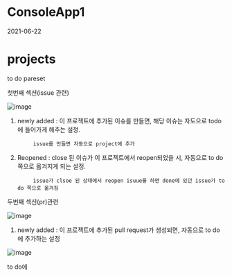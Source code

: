 # ConsoleApp1

2021-06-22


# projects

to do pareset

첫번째 섹션(issue 관련)

![image](https://user-images.githubusercontent.com/83216197/122852759-1cdaab00-d34c-11eb-8225-94cf479e41f3.png)


1. newly added : 이 프로젝트에 추가된 이슈를 만들면, 해당 이슈는 자도으로 todo에 들어가게 해주는 설정.

            issue를 만들면 자동으로 project에 추가
            
2. Reopened : close 된 이슈가 이 프로젝트에서 reopen되었을 시, 자동으로 to do 쪽으로 옮겨지게 되는 설정.
            
            issue가 clsoe 된 상태에서 reopen isuue를 하면 done에 있던 issue가 to do 쪽으로 옮겨짐   


두번째 섹션(pr)관련

![image](https://user-images.githubusercontent.com/83216197/122854084-27963f80-d34e-11eb-8b75-9b5ae1f1c5e8.png)

1. newly added : 이 프로젝트에 추가된 pull request가 생성되면, 자동으로 to do에 추가하는 설정

![image](https://user-images.githubusercontent.com/83216197/122856772-57dfdd00-d352-11eb-943c-07b18d22d649.png)

to do에 

